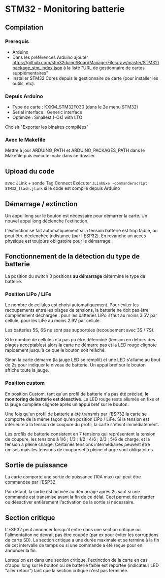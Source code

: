 # STM32 - Monitoring batterie

## Compilation
### Prerequis
* Arduino 
* Dans les préférences Arduino ajouter https://github.com/stm32duino/BoardManagerFiles/raw/master/STM32/package_stm_index.json à la liste "URL de gestionnaire de cartes supplémentaires" 
* Installer STM32 Cores depuis le gestionnaire de carte (pour installer les outils, etc).

### Depuis Arduino
* Type de carte : KXKM_STM32F030 (dans le 2e menu STM32)
* Serial interface : Generic interface
* Optimize : Smallest (-Os) with LTO

Choisir "Exporter les binaires compilées"

### Avec le Makefile
Mettre à jour ARDUINO_PATH et ARDUINO_PACKAGES_PATH dans le Makefile puis exécuter `make` dans ce dossier.

## Upload du code
avec JLink + sonde Tag Connect
Exécuter `JLinkExe -commanderscript STM32_flash.jlink` si le code est compilé depuis Arduino


## Démarrage / extinction
Un appui long sur le bouton est nécessaire pour démarrer la carte. Un nouvel appui long déclenche l'extinction.

L'extinction se fait automatiquement si la tension batterie est trop faible, ou peut être déclenchée à distance (par l'ESP32). En revanche un accès physique est toujours obligatoire pour le démarrage.


## Fonctionnement de la détection du type de batterie
La position du switch 3 positions **au démarrage** détermine le type de batterie.

### Position LiPo / LiFe
Le nombre de cellules est choisi automatiquement. Pour éviter les recoupements entre les plages de tensions, la batterie ne doit pas être complètement déchargée : pour les batteries LiPo il faut au moins 3.5V par cellule, pour les LiFe au moins 2.9V par cellule.

Les batteries 5S, 6S ne sont pas supportées (recoupement avec 3S / 7S).

Si le nombre de cellules n'a pas pu être déterminé (tension en dehors des plages acceptables) alors la carte ne démarre pas et la LED rouge clignote rapidement jusqu'à ce que le bouton soit relâché.

Sinon la carte démarre (la jauge LED se remplit) et une LED s'allume  au bout de 2s pour indiquer le niveau de batterie. Un appui bref sur le bouton affiche toute la jauge.

### Position custom
En position Custom, tant qu'un profil de batterie n'a pas été précisé, **le monitoring de batterie est désactivé**. La LED rouge reste allumée en fixe et la jauge complète clignote après un appui bref sur le bouton.

Une fois qu'un profil de batterie a été transmis par l'ESP32 la carte se comporte de la même façon qu'en position LiPo / LiFe. Si la tension est inférieure à la tension de coupure du profil, la carte s'éteint immédiatement.

Les profils de batterie consistent en 7 tensions qui représentent la tension de coupure, les tensions à 1/6 ; 1/3 ; 1/2 ; 4/6 ; 2/3 ; 5/6 de charge, et la tension à pleine charge. Certaines tensions intermédiaires peuvent être omises mais les tensions de coupure et à pleine charge sont obligatoires.


## Sortie de puissance
La carte comporte une sortie de puissance (10A max) qui peut être commandée par l'ESP32.

Par défaut, la sortie est activée au démarrage après 2s sauf si une commande est transmise avant la fin de ce délai. Ceci permet de retarder ou désactiver entièrement l'activation de la sortie si nécessaire.


## Section critique
L'ESP32 peut annoncer lorsqu'il entre dans une section critique où l'alimentation ne devrait pas être coupée (par ex pour éviter les corruptions de carte SD). La section critique a une durée maximale et se termine à la fin de cet intervalle de temps ou si une commande a été reçue pour en annoncer la fin.

Lorsqu'on est dans une section critique, l'extinction de la carte en cas d'appui long sur le bouton ou de batterie faible est reportée (indicateur LED "aller retour") tant que la section critique n'est pas terminée.
